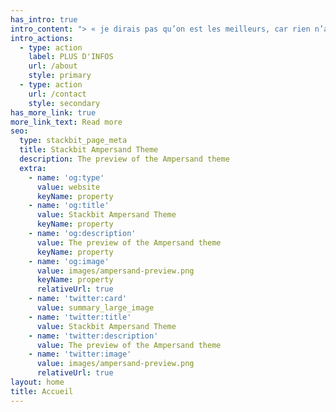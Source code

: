```yaml
---
has_intro: true
intro_content: "> « je dirais pas qu’on est les meilleurs, car rien n’a commencé »\n\n10 ans en arrière, ça aurait paru avant-gardiste, mais aujourd’hui, on est dans le présent\r\net même tout ce que je viens d’écrire,\r\nc’est banal et ça aurait pu traverser l’esprit de n’importe qui.\n\nEnvisage le futur : \r\nNorad, une expédition urbaine.\n"
intro_actions:
  - type: action
    label: PLUS D'INFOS
    url: /about
    style: primary
  - type: action
    url: /contact
    style: secondary
has_more_link: true
more_link_text: Read more
seo:
  type: stackbit_page_meta
  title: Stackbit Ampersand Theme
  description: The preview of the Ampersand theme
  extra:
    - name: 'og:type'
      value: website
      keyName: property
    - name: 'og:title'
      value: Stackbit Ampersand Theme
      keyName: property
    - name: 'og:description'
      value: The preview of the Ampersand theme
      keyName: property
    - name: 'og:image'
      value: images/ampersand-preview.png
      keyName: property
      relativeUrl: true
    - name: 'twitter:card'
      value: summary_large_image
    - name: 'twitter:title'
      value: Stackbit Ampersand Theme
    - name: 'twitter:description'
      value: The preview of the Ampersand theme
    - name: 'twitter:image'
      value: images/ampersand-preview.png
      relativeUrl: true
layout: home
title: Accueil
---
```

